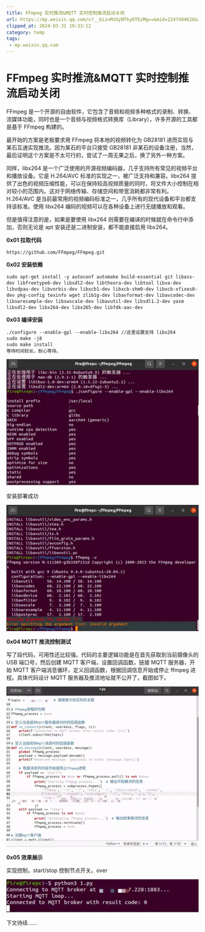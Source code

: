 ```yaml
---
title: FFmpeg 实时推流&MQTT 实时控制推流启动关闭
url: https://mp.weixin.qq.com/s?__biz=MzUyNTkyOTEzMg==&mid=2247484626&idx=1&sn=359fe0a0305b5b299a1d616dcabae42d&chksm=fa17db11cd60520743524d292f57db0a6f247357c860fd12210a36f0f4dea035e9a72b131a3a&mpshare=1&scene=1&srcid=02175MYlnw7THN7gCT9XO13y&sharer_shareinfo=a2fced432e17e13659ec39ed54655c87&sharer_shareinfo_first=a2fced432e17e13659ec39ed54655c87#rd
clipped_at: 2024-03-31 19:33:12
category: temp
tags: 
 - mp.weixin.qq.com
---
```



# FFmpeg 实时推流&MQTT 实时控制推流启动关闭

FFmpeg 是一个开源的自由软件，它包含了音频和视频多种格式的录制、转换、流媒体功能，同时也是一个音频与视频格式转换库（Library），许多开源的工具都是基于 FFmpeg 构建的。

最开始的方案是老板要求用 FFmpeg 将本地的视频转化为 GB28181 进而实现与某石互通实现推流。因为某石的平台只接受 GB28181 非某石的设备注册，当然，最后证明这个方案是不太可行的，尝试了一周无果之后，换了另外一种方案。

同样，libx264 是一个广泛使用的开源视频编码器，几乎支持所有常见的视频平台和播放设备。它是 H.264/AVC 标准的实现之一，被广泛支持和兼容。libx264 提供了出色的视频压缩性能，可以在保持较高视频质量的同时，将文件大小控制在相对较小的范围内。这对于网络传输、存储空间和带宽消耗都非常有利。H.264/AVC 是当前最常用的视频编码标准之一，几乎所有的现代设备和平台都支持该标准。使用 libx264 编码的视频可以在各种设备上进行无缝播放和观看。

但是值得注意的是，如果是要使用 libx264 则需要在编译的时候就在命令行中添加，否则无论是 apt 安装还是二进制安装，都不能直接启用 libx264。

**0x01 拉取代码**  

```plain
https://github.com/FFmpeg/FFmpeg.git
```

**0x02 安装依赖**

```plain
sudo apt-get install -y autoconf automake build-essential git libass-dev libfreetype6-dev libsdl2-dev libtheora-dev libtool libva-dev libvdpau-dev libvorbis-dev libxcb1-dev libxcb-shm0-dev libxcb-xfixes0-dev pkg-config texinfo wget zlib1g-dev libavformat-dev libavcodec-dev libswresample-dev libswscale-dev libavutil-dev libsdl1.2-dev yasm libsdl2-dev libx264-dev libx265-dev libfdk-aac-dev
```

**0x03 编译安装**

```plain
./configure --enable-gpl --enable-libx264 //这里设置支持 libx264
sudo make -j8
sudo make install
等待时间较长，耐心等待。
```

![图片](assets/1711884792-1df07092cd5b0febd22c1737e8822bcb.webp)

安装部署成功

![图片](assets/1711884792-90aa1a9e4685d12b891930bd7fe4152a.webp)

**0x04 MQTT 推流控制测试**

写了段代码，可用性还比较强。代码的主要逻辑功能是在首先获取到当前摄像头的 USB 端口号，然后创建 MQTT 客户端，设置回调函数，链接 MQTT 服务器，开始 MQTT 客户端消息循环，定义回调函数，根据回调信息开始或停止 ffmpeg 进程。具体代码设计 MQTT 服务器及推流地址就不公开了，截图如下。

![图片](assets/1711884792-e621f279d2d6baa1a48d8858d4bf813c.webp)

**0x05 效果展示**

实现控制，start/stop 控制节点开关。over

![图片](assets/1711884792-f5a6767371608e6c0a1f34fa6dc2e904.webp)

下文待续......